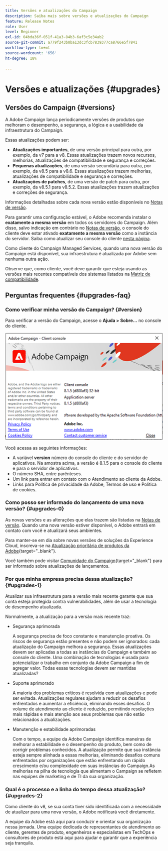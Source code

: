```yaml
---
title: Versões e atualizações do Campaign
description: Saiba mais sobre versões e atualizações do Campaign
feature: Release Notes
role: User
level: Beginner
exl-id: 04bda36f-051f-41a3-84b3-6af3c5e34ab2
source-git-commit: a779f243b0ba13dc3fcb7839377ca8766e5f7841
workflow-type: tm+mt
source-wordcount: '656'
ht-degree: 18%

---
```


# Versões e atualizações {#upgrades}

## Versões do Campaign {#versions}

A Adobe Campaign lança periodicamente versões de produtos que melhoram o desempenho, a segurança, a lógica e a usabilidade da infraestrutura do Campaign.

Essas atualizações podem ser:

* **Atualizações importantes**, de uma versão principal para outra, por exemplo, da v7 para a v8. Essas atualizações trazem novos recursos, melhorias, atualizações de compatibilidade e segurança e correções.
* **Pequenas atualizações**, de uma versão secundária para outra, por exemplo, da v8.5 para a v8.6. Essas atualizações trazem melhorias, atualizações de compatibilidade e segurança e correções.
* **Atualizações de patches**, de uma versão de patch para outra, por exemplo, da v8.5.1 para v8.5.2. Essas atualizações trazem atualizações e correções de segurança.

Informações detalhadas sobre cada nova versão estão disponíveis no [Notas de versão](release-notes.md).

Para garantir uma configuração estável, o Adobe recomenda instalar o **exatamente a mesma versão** em todos os servidores do Campaign. Além disso, salvo indicação em contrário no [Notas de versão](release-notes.md), o console do cliente deve estar ativado **exatamente a mesma versão** como a instância do servidor. Saiba como atualizar seu console do cliente [nesta página](../start/connect.md#upgrade-ac-console).

Como cliente do Campaign Managed Services, quando uma nova versão do Campaign está disponível, sua infraestrutura é atualizada por Adobe sem nenhuma outra ação.

Observe que, como cliente, você deve garantir que esteja usando as versões mais recentes compatíveis dos sistemas listados na [Matriz de compatibilidade](compatibility-matrix.md).


## Perguntas frequentes {#upgrades-faq}

### Como verificar minha versão do Campaign? {#version}

Para verificar a versão do Campaign, acesse o **Ajuda > Sobre...** no console do cliente.

![](assets/ac-version.png)

Você acessa as seguintes informações:

* A variável **version** número do console do cliente e do servidor de aplicativos. Na amostra acima, a versão é 8.1.5 para o console do cliente e para o servidor de aplicativos.
* O número SHA, entre parênteses.
* Um link para entrar em contato com o Atendimento ao cliente da Adobe.
* Links para Política de privacidade da Adobe, Termos de uso e Política de cookies.

### Como posso ser informado do lançamento de uma nova versão? {#upgrades-0}

As novas versões e as alterações que elas trazem são listadas na [Notas de versão](release-notes.md). Quando uma nova versão estiver disponível, o Adobe entrará em contato com você e atualizará seus ambientes.

Para manter-se em dia sobre novas versões de soluções da Experience Cloud, inscreva-se na [Atualização prioritária de produtos da Adobe](https://www.adobe.com/br/subscription/priority-product-update.html){target="_blank"}.

Você também pode visitar [Comunidade do Campaign](https://experienceleaguecommunities.adobe.com/t5/custom/page/page-id/Community-TopicsPage?style=all&amp;sort=date&amp;order=desc&amp;filters=adobe-campaign-classic-community&amp;topic=Campaign+v8){target="_blank"} para ser informado sobre atualizações de lançamentos.


### Por que minha empresa precisa dessa atualização? {#upgrades-1}

Atualizar sua infraestrutura para a versão mais recente garante que sua conta esteja protegida contra vulnerabilidades, além de usar a tecnologia de desempenho atualizada.

Normalmente, a atualização para a versão mais recente traz:

* Segurança aprimorada

  A segurança precisa de foco constante e manutenção proativa. Os riscos de segurança estão presentes e não podem ser ignorados: cada atualização do Campaign melhora a segurança. Essas atualizações devem ser aplicadas a todas as instâncias do Campaign e também ao console do cliente. Uma combinação de tecnologias é usada para potencializar o trabalho em conjunto da Adobe Campaign a fim de agregar valor. Todas essas tecnologias devem ser mantidas atualizadas?

* Suporte aprimorado

  A maioria dos problemas críticos é resolvida com atualizações e pode ser evitada. Atualizações regulares ajudam a reduzir os desafios enfrentados e aumentar a eficiência, eliminando esses desafios. O volume de atendimento ao cliente é reduzido, permitindo resoluções mais rápidas e mais atenção aos seus problemas que não estão relacionados a atualizações.


* Manutenção e estabilidade aprimoradas

  Com o tempo, a equipe da Adobe Campaign identifica maneiras de melhorar a estabilidade e o desempenho do produto, bem como de corrigir problemas conhecidos. A atualização permite que sua instância esteja sempre alinhada a essas melhorias, eliminando desafios comuns enfrentados por organizações que estão enfrentando um rápido crescimento e/ou complexidade em suas instâncias do Campaign.As melhorias na pilha de tecnologia que alimentam o Campaign se refletem nas equipes de marketing e de TI da sua organização.


### Qual é o processo e a linha do tempo dessa atualização? {#upgrades-2}

Como cliente do v8, se sua conta tiver sido identificada com a necessidade de atualizar para uma nova versão, o Adobe notificará você diretamente.

A equipe da Adobe está aqui para conduzir e orientar sua organização nessa jornada. Uma equipe dedicada de representantes de atendimento ao cliente, gerentes de produto, engenheiros e especialistas em TechOps e consultores de produto está aqui para ajudar e garantir que a experiência seja tranquila.
